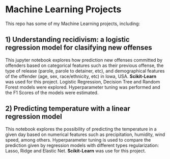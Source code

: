 # Machine Learning Projects

This repo has some of my Machine Learning projects, including:

## 1) Understanding recidivism: a logistic regression model for clasifying new offenses
This jupyter notebook explores how prediction new offenses committed by offenders based on categorical features such as their previous offense, the type of release (parole, parole to detainer, etc),
and demographical features of the offender (age, sex, race/ethnicity, etc) in Iowa, USA. **Scikit-Learn** was used for this project. Logistic Regression, Decision Tree and Random Forest models were explored. Hyperparameter tuning was performed and the F1 Scores of the models were estimated. 

## 2) Predicting temperature with a linear regression model 
This notebook explores the possibility of predicting the temperature in a given day based on numerical features such as precipitation, humidity, wind speed, among others. Hyperparameter tuning is used to compare the prediction given by regression models with different types regularization: Lasso, Ridge and Elastic Net. 
**Scikit-Learn** was use for this project.
